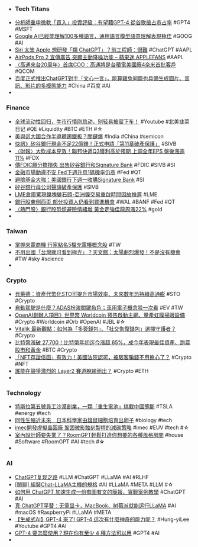 - ###  Tech Titans
- [分析師重申微軟「買入」投資評級：有望藉GPT-4 從谷歌搶占市占率](https://m.cnyes.com/news/id/5117090) #GPT4 #MSFT
- [Google AI已經能理解100多種語言，通用語言模型語意理解表現極佳](https://www.techbang.com/posts/104496-google-published-the-results-of-the-universal-language-model) #GOOG #AI
- [Siri 太笨 Apple 想研發「類 ChatGPT」？前工程師：很難](https://www.inside.com.tw/article/31046-siri-ChatGPT-Apple) #ChatGPT #AAPL
- [AirPods Pro 2 宣傳廣告 突顯主動降噪功能 – 蘋果迷 APPLEFANS](https://applefans.today/2023-03-apple-new-airpods-pro-2-ad/) #AAPL
- [〈高通來台20周年〉首席COO：高通將是台積電美國廠4奈米首批客戶](https://news.cnyes.com/news/id/5117134) #QCOM
- [百度正式推出ChatGPT對手「文心一言」，能算雞兔同籠也具備生成圖片、音訊、影片的多模態能力](https://www.techbang.com/posts/104712-baidu-officially-launched-chatgpt-to-face-wen-xin-which-can) #China #百度 #AI
-
### Finance
- [全球流动性回归，牛市行情刚启动，别轻易被震下车！](https://www.youtube.com/watch?v=yOoFRogMvk4) #Youtube #北美韭菜日记 #QE #Liquidity #BTC #ETH #☆
- [美與這大國合作半導體踢鐵板？關鍵爆](https://ctee.com.tw/news/global/825528.html) #India #China #semicon
- [快訊》矽谷銀行現金不足22億鎂！正式申請「第11章破產保護」](https://www.blocktempo.com/silicon-valley-bank-officially-files-for-chapter-11-bankruptcy-protection/) #SIVB
- [〈財報〉大砍成本見效！聯邦快遞Q3獲利高於預期 上調全年EPS 盤後漲逾11%](https://m.cnyes.com/news/id/5116938) #FDX
- [傳FDIC願分擔損失 出售矽谷銀行和Signature Bank](https://m.cnyes.com/news/id/5117179) #FDIC #SIVB #SI
- [金融市場動盪不安 Fed下週升息1碼機率仍高](https://news.cnyes.com/news/id/5117183) #Fed #QT
- [避險基金大咖：美國銀行下週一收購Signature Bank](https://news.cnyes.com/news/id/5117180) #SI
- [矽谷銀行母公司聲請破產保護](https://news.cnyes.com/news/id/5117160) #SIVB
- [LME倉庫驚現鎳塊變石頭-亞洲鎳交易重啟時間因故推遲](https://www.msn.com/zh-tw/money/topstories/lme倉庫驚現鎳塊變石頭-亞洲鎳交易重啟時間因故推遲/ar-AA18Lb1O) #LME
- [銀行股東倒西歪 部分投資人仍看到買進機會](https://m.cnyes.com/news/id/5117190) #WAL #BANF #Fed #QT
- [〈熱門股〉銀行股恐慌避險情緒增 黃金走強佳龍周漲22%](https://m.cnyes.com/news/id/5117172) #gold
-
### Taiwan
- [掌握來電商機 行家點名5檔充電樁概念股](https://ctee.com.tw/news/stocks/826422.html) #TW
- [不用出國「台灣就可看到極光」？天文館：太陽劇烈爆發！不是沒有機會](https://today.line.me/tw/v2/article/1Dj0EX3) #TW #sky #science
-
### Crypto
- [貝萊德：資產代幣化STO可提升市場效率、未來數年恐持續高通膨](https://www.blocktempo.com/blackrock-larry-fink-the-promise-of-tokenization/) #STO #Crypto
- [自動駕駛是什麼？ADAS扮演關鍵角色；車用電子概念股一次看](https://www.sinotrade.com.tw/richclub/industry/自動駕駛是什麼-ADAS扮演關鍵角色-車用電子概念股一次看-64114f50476b232e18c54c5e) #EV #TW
- [OpenAI創辦人項目》世界幣 Worldcoin 預告啟動主網、量產虹膜掃眼設備](https://www.blocktempo.com/worldcoin-outsourcing-deal-jabil-iris-scanning-orbs/) #Crypto #Worldcoin #Orb #OpenAI #JBL #☆
- [Vitalik 最新觀點：如何為「多簽錢包」、「社交恢復錢包」選擇守護者？](https://blockcast.it/2023/03/18/vitalik-on-how-to-choose-guardians-for-multisig-and-social-recovery-wallets/) #Crypto
- [比特幣漲破 27,700！比特幣年初迄今漲超 65%，成今年表現最佳資產、跑贏股市和黃金](https://www.blocktempo.com/bitcoin-already-up-65-this-year-beating-stocks-and-gold/) #BTC #Crypto
- [「NFT存證信函」有效力！美國法院認可，被駭客騙錢不用擔心了？](https://www.bnext.com.tw/article/74462/nfts-break-legal-notice-to-anonymous-hackers-) #Crypto #NFT
- [誰能在競爭激烈的 Layer2 賽道脫穎而出？](https://blockcast.it/2023/03/17/who-will-win-ethereums-layer-2-battle/) #Crypto #ETH
-
### Technology
- [特斯拉第五號員工沙漠創業，一顆「重生電池」挑戰中國壟斷](https://technews.tw/2023/03/18/redwood-turns-waste-batteries-into-materials-for-new-batteries/) #TSLA #energy #tech
- [同性生殖近未來　日本科學家由雄鼠細胞培育出卵子](https://dq.yam.com/post/15280) #biology #tech
- [imec開發虛擬晶圓廠 鞏固微影蝕刻製程的減碳策略](https://news.cnyes.com/news/id/5117145) #imec #EUV #tech #☆
- [室內設計師要失業了？RoomGPT輕鬆打造你想要的各種風格房間](https://www.gvm.com.tw/article/100687) #house #Software #RoomGPT #AI #tech #☆
-
### AI
- [ChatGPT复现之路](https://wqw547243068.github.io/chatgpt_mimic) #LLM #ChatGPT #LLaMA #AI #RLHF
- [[閒聊] 組裝Chat-LLaMA主機的規格](https://www.ptt.cc/bbs/PC_Shopping/M.1679031315.A.4D2.html) #AI #LLaMA #META #LLM #☆
- [如何用 ChatGPT 加速生成一份有圖有文的簡報，實戰案例教學](https://www.playpcesor.com/2023/03/chatgpt.html) #ChatGPT #AI
- [真·ChatGPT平替：无需显卡，MacBook、树莓派就能运行LLaMA](https://redian.news/wxnews/311849) #AI #macOS #RaspberryPi #LLaMA #META
- [【生成式AI】GPT-4 來了! GPT-4 這次有什麼神奇的能力呢？](https://www.youtube.com/watch?v=kslijcrYizE) #Hung-yiLee #Youtube #GPT4 #AI
- [GPT-4 要怎麼使用？現在你有至少 4 種方法可以用](https://applealmond.com/posts/178817) #GPT4 #AI
-